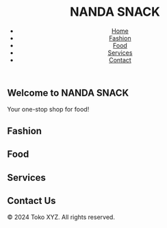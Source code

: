 <!DOCTYPE html>
<html lang="en">
<head>
    <meta charset="UTF-8">
    <meta name="viewport" content="width=device-width, initial-scale=1.0">
    <link rel="stylesheet" href="styles.css">
</head>
<body>

<header>
    <div class="container">
        <h1>NANDA SNACK</h1>
        <nav>
            <ul>
                <li><a href="#home">Home</a></li>
                <li><a href="#fashion">Fashion</a></li>
                <li><a href="#food">Food</a></li>
                <li><a href="#services">Services</a></li>
                <li><a href="#contact">Contact</a></li>
            </ul>
        </nav>
    </div>
</header>

<main>
    <section id="home">
        <div class="container">
            <h2>Welcome to NANDA SNACK</h2>
            <p>Your one-stop shop for food!</p>
        </div>
    </section>
    <section id="fashion">
        <div class="container">
            <h2>Fashion</h2>
            <!-- Add informative and relevant content about fashion products -->
        </div>
    </section>
    <section id="food">
        <div class="container">
            <h2>Food</h2>
            <!-- Add informative and relevant content about food products -->
        </div>
    </section>
    <section id="services">
        <div class="container">
            <h2>Services</h2>
            <!-- Add informative and relevant content about services offered -->
        </div>
    </section>
    <section id="contact">
        <div class="container">
            <h2>Contact Us</h2>
            <!-- Add contact information and a contact form -->
        </div>
    </section>
</main>
<footer>
    <div class="container">
        <p>&copy; 2024 Toko XYZ. All rights reserved.</p>
    </div>
</footer>
</body>
</html>
